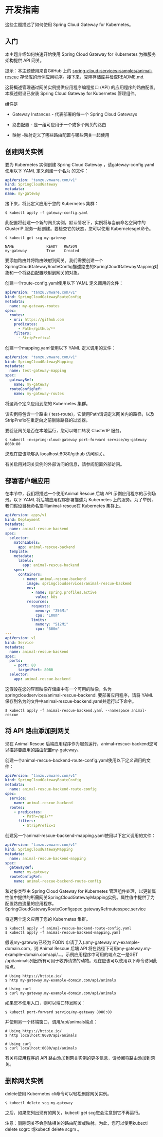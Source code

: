 # 开发指南

这些主题描述了如何使用 Spring Cloud Gateway for Kubernetes。

## 入门

本主题介绍如何快速开始使用 Spring Cloud Gateway for Kubernetes 为微服务架构提供 API 网关。

提示：本主题使用来自GitHub 上的 [spring-cloud-services-samples/animal-rescue](https://github.com/spring-cloud-services-samples/animal-rescue/) 存储库的示例应用程序。接下来，克隆存储库并检查README.md.

这将概述管理通过网关实例提供应用程序编程接口 (API) 的应用程序的路由配置。本概述假设已安装 Spring Cloud Gateway for Kubernetes 管理组件。

组件是

* Gateway Instances - 代表部署的每一个 Spring Cloud Gateways

* 路由配置 - 是一组可应用于一个或多个网关的路由

* 映射 -映射定义了哪些路由配置与哪些网关一起使用


## 创建网关实例
要为 Kubernetes 实例创建 Spring Cloud Gateway ，请gateway-config.yaml使用以下 YAML 定义创建一个名为 的文件：

```yaml
apiVersion: "tanzu.vmware.com/v1"
kind: SpringCloudGateway
metadata:
name: my-gateway
```

接下来，将此定义应用于您的 Kubernetes 集群：

```shell
$ kubectl apply -f gateway-config.yaml
```

此配置将创建一个新的网关实例。默认情况下，实例将与当前命名空间中的 ClusterIP 服务一起创建。要检查它的状态，您可以使用 Kubernetesget命令。

```shell
$ kubectl get scg my-gateway

NAME               READY   REASON
my-gateway         True    Created
```

要添加路由并将路由映射到网关，我们需要创建一个SpringCloudGatewayRouteConfig描述路由的SpringCloudGatewayMapping对象和一个将路由配置映射到网关的对象。

创建一个route-config.yaml使用以下 YAML 定义调用的文件：

```yaml
apiVersion: "tanzu.vmware.com/v1"
kind: SpringCloudGatewayRouteConfig
metadata:
  name: my-gateway-routes
spec:
  routes:
  - uri: https://github.com
    predicates:
      - Path=/github/**
    filters:
      - StripPrefix=1
```

创建一个mapping.yaml使用以下 YAML 定义调用的文件：

```yaml
apiVersion: "tanzu.vmware.com/v1"
kind: SpringCloudGatewayMapping
metadata:
  name: test-gateway-mapping
spec:
  gatewayRef:
    name: my-gateway
  routeConfigRef:
    name: my-gateway-routes
```

将这两个定义应用到您的 Kubernetes 集群。

该实例将包含一个路由 ( test-route)，它使用Path谓词定义网关内的路径，以及StripPrefix在重定向之前删除路径的过滤器。

要验证网关是否在本地运行，您可以端口转发 ClusterIP 服务。

```shell
$ kubectl -n=spring-cloud-gateway port-forward service/my-gateway 8080:80
```

您现在应该能够从 localhost:8080/github 访问网关。

有关启用对网关实例的外部访问的信息，请参阅配置外部访问。

## 部署客户端应用

在本节中，我们将描述一个使用Animal Rescue 后端 API 示例应用程序的示例场景。以下 YAML 将后端应用程序部署描述为 Kubernetes 上的服务。为了举例，我们假设目标命名空间animal-rescue在 Kubernetes 集群上。

```yaml
apiVersion: apps/v1
kind: Deployment
metadata:
  name: animal-rescue-backend
spec:
  selector:
    matchLabels:
      app: animal-rescue-backend
  template:
    metadata:
      labels:
        app: animal-rescue-backend
    spec:
      containers:
        - name: animal-rescue-backend
          image: springcloudservices/animal-rescue-backend
          env:
            - name: spring.profiles.active
              value: k8s
          resources:
            requests:
              memory: "256Mi"
              cpu: "100m"
            limits:
              memory: "512Mi"
              cpu: "500m"
---
apiVersion: v1
kind: Service
metadata:
  name: animal-rescue-backend
spec:
  ports:
    - port: 80
      targetPort: 8080
  selector:
    app: animal-rescue-backend
```

这假设在您的容器映像存储库中有一个可用的映像，名为springcloudservices/animal-rescue-backend. 要部署应用程序，请将 YAML 保存到名为的文件中animal-rescue-backend.yaml并运行以下命令。

```shell
$ kubectl apply -f animal-rescue-backend.yaml --namespace animal-rescue
```

## 将 API 路由添加到网关

现在 Animal Rescue 后端应用程序作为服务运行，animal-rescue-backend您可以描述要应用的路由配置my-gateway。

创建一个animal-rescue-backend-route-config.yaml使用以下定义调用的文件：

```yaml
apiVersion: "tanzu.vmware.com/v1"
kind: SpringCloudGatewayRouteConfig
metadata:
  name: animal-rescue-backend-route-config
spec:
  service:
    name: animal-rescue-backend
  routes:
    - predicates:
        - Path=/api/**
      filters:
        - StripPrefix=1
```

创建另一个animal-rescue-backend-mapping.yaml使用以下定义调用的文件：

```yaml
apiVersion: "tanzu.vmware.com/v1"
kind: SpringCloudGatewayMapping
metadata:
  name: animal-rescue-backend-mapping
spec:
  gatewayRef:
    name: my-gateway
  routeConfigRef:
    name: animal-rescue-backend-route-config
```

和对象类型由 Spring Cloud Gateway for Kubernetes 管理组件处理，以更新属性值中提供的所需网关SpringCloudGatewayMapping实例。属性值中提供了为配置路由流量的应用程序。SpringCloudGatewayRouteConfigspec.gatewayRefroutesspec.service

将这两个定义应用于您的 Kubernetes 集群。

```shell
$ kubectl apply -f animal-rescue-backend-route-config.yaml
$ kubectl apply -f animal-rescue-backend-mapping.yaml
```

假设my-gateway已经为 FQDN 申请了入口my-gateway.my-example-domain.com，则 Animal Rescue 后端 API 将在路径下可用my-gateway.my-example-domain.com/api/...。示例应用程序中可用的端点之一是GET /api/animals列出所有可用于收养请求的动物。现在应该可以使用以下命令访问此端点。

```shell
# Using https://httpie.io/
$ http my-gateway.my-example-domain.com/api/animals

# Using curl
$ curl my-gateway.my-example-domain.com/api/animals
```

如果您不使用入口，则可以端口转发网关：

```shell
$ kubectl port-forward service/my-gateway 8080:80
```

并使用另一个终端窗口，调用/api/animals端点：

```shell
# Using https://httpie.io/
$ http localhost:8080/api/animals

# Using curl
$ curl localhost:8080/api/animals
```

有关将应用程序的 API 路由添加到网关实例的更多信息，请参阅将路由添加到网关。

## 删除网关实例

delete使用 Kubernetes cli命令可以轻松删除网关实例。

```shell
$ kubectl delete scg my-gateway
```

之后，如果您列出现有的网关，kubectl get scg您会注意到它不再运行。

注意：删除网关不会删除相关的路由配置或映射。为此，您可以使用kubectl delete scgrc <routeconfig-name>或kubectl delete scgm <mapping-name>。